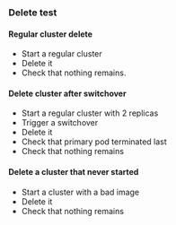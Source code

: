 ### Delete test

#### Regular cluster delete

* Start a regular cluster
* Delete it
* Check that nothing remains.

#### Delete cluster after switchover

* Start a regular cluster with 2 replicas
* Trigger a switchover
* Delete it
* Check that primary pod terminated last
* Check that nothing remains

#### Delete a cluster that never started

* Start a cluster with a bad image
* Delete it
* Check that nothing remains
